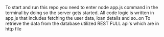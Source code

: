 To start and run this repo you need to enter node app.js command in the terminal by doing so the server gets started. 
All code logic is written in app.js that includes fetching the user data, loan details and so..on
To retrieve the data from the database utilized REST FULL api's which are in http file 
